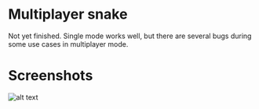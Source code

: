 # Multiplayer snake

Not yet finished. Single mode works well, but there are several bugs during some use cases in multiplayer mode.

# Screenshots

![alt text](https://drive.google.com/uc?export=view&id=1xPco_O6Qcg5MIJx7SZZfEWJofxXHHf5I)
